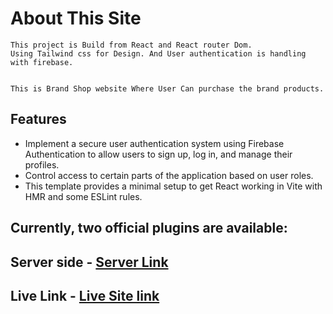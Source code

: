 # About This Site

    This project is Build from React and React router Dom.
    Using Tailwind css for Design. And User authentication is handling with firebase.


    This is Brand Shop website Where User Can purchase the brand products.

## Features

- Implement a secure user authentication system using Firebase Authentication to allow users to sign up, log in, and manage their profiles.
- Control access to certain parts of the application based on user roles.
- This template provides a minimal setup to get React working in Vite with HMR and some ESLint rules.

## Currently, two official plugins are available:

## Server side - [Server Link](https://github.com/swadebsharma6/brand-shop-server-public)

## Live Link - [Live Site link](https://brand-shop-88a21.web.app/)
